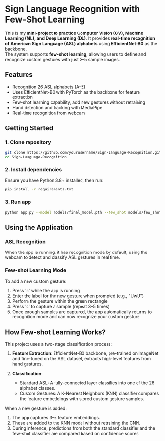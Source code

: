 # Sign Language Recognition with Few-Shot Learning

This is my **mini-project to practice Computer Vision (CV), Machine Learning (ML), and Deep Learning (DL)**. It provides **real-time recognition of American Sign Language (ASL) alphabets** using **EfficientNet-B0** as the backbone.  
The system supports **few-shot learning**, allowing users to define and recognize custom gestures with just 3–5 sample images.

## Features

- Recognition 26 ASL alphabets (A–Z)
- Uses EfficientNet-B0 with PyTorch as the backbone for feature extraction
- Few-shot learning capability, add new gestures without retraining
- Hand detection and tracking with MediaPipe
- Real-time recognition from webcam

## Getting Started

### 1. Clone repository
```bash
git clone https://github.com/yourusername/Sign-Language-Recognition.git
cd Sign-Language-Recognition
```

### 2. Install dependencies
Ensure you have Python 3.8+ installed, then run:
```bash
pip install -r requirements.txt
```

### 3. Run app
```bash
python app.py --model models/final_model.pth --few_shot models/few_shot_data.pkl
```

## Using the Application

### ASL Recognition
When the app is running, it has recognition mode by default, using the webcam to detect and classify ASL gestures in real time.

### Few-shot Learning Mode
To add a new custom gesture:

1. Press 'n' while the app is running
2. Enter the label for the new gesture when prompted (e.g., "UwU")
3. Perform the gesture within the green rectangle
4. Press 'c' to capture a sample (repeat 3–5 times)
5. Once enough samples are captured, the app automatically returns to recognition mode and can now recognize your custom gesture

## How Few-shot Learning Works?

This project uses a two-stage classification process:

1. **Feature Extraction**: EfficientNet-B0 backbone, pre-trained on ImageNet and fine-tuned on the ASL dataset, extracts high-level features from hand gestures.

2. **Classification**:
   - Standard ASL: A fully-connected layer classifies into one of the 26 alphabet classes.
   - Custom Gestures: A K-Nearest Neighbors (KNN) classifier compares the feature embeddings with stored custom gesture samples.

When a new gesture is added:
1. The app captures 3–5 feature embeddings.
2. These are added to the KNN model without retraining the CNN.
3. During inference, predictions from both the standard classifier and the few-shot classifier are compared based on confidence scores.